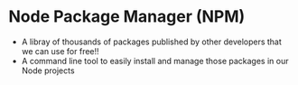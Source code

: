 # Node Package Manager (NPM)

- A libray of thousands of packages published by other developers that we can use for free!!
- A command line tool to easily install and manage those packages in our Node projects
